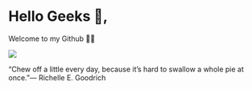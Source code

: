 # Hello Geeks :wave:,

Welcome to my Github :man_technologist:

![](https://komarev.com/ghpvc/?username=antony-a-n)

“Chew off a little every day, because it’s hard to swallow a whole pie at once.”― Richelle E. Goodrich



